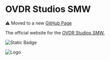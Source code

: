# OVDR Studios SMW

⚠️ Moved to a new [GitHub Page](https://github.com/OVDR-Studios/smw)

The official website for the [OVDR Studios SMW.](https://smw.ovdrstudios.com)

![Static Badge](https://img.shields.io/badge/Public%20OVDR%20Studios%20Repository%20-%20purple)

![Logo](https://smw.ovdrstudios.com/images/smw-logo.png)

